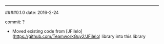 --------
####0.1.0
date: 2016-2-24

commit: ?

* Moved existing code from [JFileIo] (https://github.com/TeamworkGuy2/JFileIo) library into this library